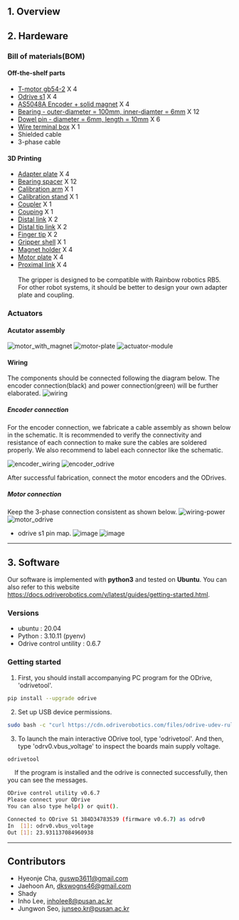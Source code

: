 
## 1. Overview

## 2. Hardeware
### Bill of materials(BOM)
#### Off-the-shelf parts
- [T-motor gb54-2](https://store.tmotor.com/goods-445-GB54-2.html) X 4
- [Odrive s1](https://odriverobotics.com/shop/odrive-s1) X 4
- [AS5048A Encoder + solid magnet](https://ko.aliexpress.com/item/1005004239532357.html?spm=a2g0o.ppclist.product.16.189a33gr33grC1&pdp_npi=2%40dis%21KRW%21%E2%82%A9%2020%2C299%21%E2%82%A9%2020%2C299%21%21%21%21%21%402103011616813606980156478ed18f%2112000028490990365%21btf&_t=pvid%3A1729ba70-2e9e-4e62-ae44-2781def9d2bc&afTraceInfo=1005004239532357__pc__pcBridgePPC__xxxxxx__1681360698&gatewayAdapt=glo2kor) X 4
- [Bearing - outer-diameter = 100mm, inner-diamter = 6mm](https://kr.misumi-ec.com/vona2/detail/221000058378/?KWSearch=%eb%b2%a0%ec%96%b4%eb%a7%81&searchFlow=results2products) X 12
- [Dowel pin - diameter = 6mm, length = 10mm](https://ko.aliexpress.com/item/1005003326358562.html?spm=a2g0o.productlist.main.9.5f9d4520HPGHnd&algo_pvid=eee7164e-1d0b-425a-bb77-c06aaa2ae10c&aem_p4p_detail=202304140514266025200904223640004224758&algo_exp_id=eee7164e-1d0b-425a-bb77-c06aaa2ae10c-4&pdp_npi=3%40dis%21KRW%2113356.0%217080.0%21%21%21%21%21%40211bd8be16814744666117620d07da%2112000025228771502%21sea%21KR%210&curPageLogUid=YaY5cKEIVcXy&ad_pvid=202304140514266025200904223640004224758_5&ad_pvid=202304140514266025200904223640004224758_5) X 6
- [Wire terminal box](https://mini.freeship.co.kr/goods/content.asp?guid=14063350&freeship_ep=naver_ep&NaPm=ct%3Dlpapaqwg%7Cci%3Df02b7700f5a0e323cb475c55121ebd49967d7324%7Ctr%3Dsls%7Csn%3D405974%7Chk%3Da901253e6a96e25815c6a2b1212b2f65c958629d) X 1
- Shielded cable
- 3-phase cable


#### 3D Printing
- [Adapter plate](stl/adapter_plate.stl/) X 4
- [Bearing spacer](stl/bearing_spacer.STL) X 12
- [Calibration arm](stl/calibration_arm.STL) X 1
- [Calibration stand](stl/calibration_stand.STL) X 1
- [Coupler](stl/coupler.STL) X 1
- [Couping](stl/coupling.stl) X 1
- [Distal link](stl/distal_link.STL) X 2
- [Distal tip link](stl/distal_tip_link.STL) X 2
- [Finger tip](stl/finger_tip.STL) X 2
- [Gripper shell](stl/gripper_shell.stl) X 1
- [Magnet holder](stl/magnet_holder.STL) X 4
- [Motor plate](stl/motor_plate.stl) X 4
- [Proximal link](stl/proximal_link.STL) X 4
<br/><br/>The gripper is designed to be compatible with Rainbow robotics RB5. For other robot systems, it should be better to design your own adapter plate and coupling.

### Actuators
#### Acutator assembly
![motor_with_magnet](https://github.com/chahyeonje/PNU-Direct-Drive-Gripper/assets/39438067/5e040175-c788-4f34-a4fc-10a2507375e3)
![motor-plate](https://github.com/chahyeonje/PNU-Direct-Drive-Gripper/assets/39438067/a4e6c59b-204b-4a37-ac26-49d9a014946f)
![actuator-module](https://github.com/chahyeonje/PNU-Direct-Drive-Gripper/assets/39438067/dbabca10-f5ba-419c-b25c-ede33a81a072)
#### Wiring
The components should be connected following the diagram below. The encoder connection(black) and power connection(green) will be further elaborated.
 ![wiring](https://github.com/chahyeonje/PNU-Direct-Drive-Gripper/assets/39438067/b1eb570b-db69-46bb-b7c8-4a5f420e400a)

##### Encoder connection
For the encoder connection, we fabricate a cable assembly as shown below in the schematic. It is recommended to verify the connectivity and resistance of each connection to make sure the cables are soldered properly. We also recommend to label each connector like the schematic.

![encoder_wiring](https://github.com/chahyeonje/PNU-Direct-Drive-Gripper/assets/39438067/379d7f4a-ed02-4407-8f19-85ee1a7e021b)
![encoder_odrive](https://github.com/chahyeonje/PNU-Direct-Drive-Gripper/assets/39438067/68662a25-3307-4d92-96bc-fc9e12af4846)

After successful fabrication, connect the motor encoders and the ODrives.

##### Motor connection
Keep the 3-phase connection consistent as shown below.
![wiring-power](https://github.com/chahyeonje/PNU-Direct-Drive-Gripper/assets/39438067/cc4497c2-2612-4712-aa77-713b2b987c32)
![motor_odrive](https://github.com/chahyeonje/PNU-Direct-Drive-Gripper/assets/39438067/5b9be068-62de-4bdd-acf4-04fbe91c0a88)


- odrive s1 pin map.
![image](https://github.com/chahyeonje/PNU-Direct-Drive-Gripper/assets/39438067/b941a3e3-5e0a-4b66-b857-39943b02f62f)
![image](https://github.com/chahyeonje/PNU-Direct-Drive-Gripper/assets/39438067/3fbde08a-4801-47a4-b45f-78a1bda7b130)


-----
## 3. Software
Our software is implemented with **python3** and tested on **Ubuntu**. You can also refer to this website https://docs.odriverobotics.com/v/latest/guides/getting-started.html.

### Versions ###
- ubuntu : 20.04
- Python : 3.10.11 (pyenv)
- Odrive control untility : 0.6.7

### Getting started ###
1. First, you should install accompanying PC program for the ODrive, 'odrivetool'.
```bash
pip install --upgrade odrive
```
2. Set up USB device permissions.
```bash
sudo bash -c "curl https://cdn.odriverobotics.com/files/odrive-udev-rules.rules > /etc/udev/rules.d/91-odrive.rules && udevadm control --reload-rules && udevadm trigger"
```
3. To launch the main interactive ODrive tool, type 'odrivetool'. And then, type 'odrv0.vbus_voltage' to inspect the boards main supply voltage.
```bash
odrivetool
```
&nbsp;&nbsp;&nbsp;&nbsp;If the program is installed and the odrive is connected successfully, then you can see the messages.
```bash
ODrive control utility v0.6.7
Please connect your ODrive
You can also type help() or quit().

Connected to ODrive S1 384D34783539 (firmware v0.6.7) as odrv0
In  [1]: odrv0.vbus_voltage
Out [1]: 23.931137084960938
```
-----

## Contributors
- Hyeonje Cha, guswp3611@gmail.com
- Jaehoon An, dkswogns46@gmail.com
- Shady
- Inho Lee, inholee8@pusan.ac.kr
- Jungwon Seo, junseo.kr@pusan.ac.kr
